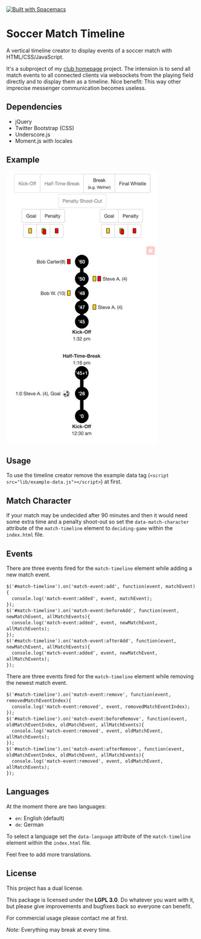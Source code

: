[![Built with Spacemacs](https://cdn.rawgit.com/syl20bnr/spacemacs/442d025779da2f62fc86c2082703697714db6514/assets/spacemacs-badge.svg)](http://github.com/syl20bnr/spacemacs)

# Soccer Match Timeline

A vertical timeline creator to display events of a soccer match with HTML/CSS/JavaScript. 

It's a subproject of my [club homepage](https://github.com/the-guitarman/club_homepage) project. The intension is to send all match events to all connected clients via websockets from the playing field directly and to display them as a timeline. Nice benefit: This way other imprecise messenger communication becomes useless.

## Dependencies

- jQuery
- Twitter Bootstrap (CSS)
- Underscore.js
- Moment.js with locales

## Example

![Timeline](readme/image_01.jpg)

## Usage

To use the timeline creator remove the example data tag (`<script src="lib/example-data.js"></script>`) at first.

## Match Character

If your match may be undecided after 90 minutes and then it would need some extra time and a penalty shoot-out so set the `data-match-character` attribute of the `match-timeline` element to `deciding-game` within the `index.html` file.

## Events

There are three events fired for the `match-timeline` element while adding a new match event.

```
$('#match-timeline').on('match-event:add', function(event, matchEvent){
  console.log('match-event:added', event, matchEvent);
});
$('#match-timeline').on('match-event:beforeAdd', function(event, newMatchEvent, allMatchEvents){
  console.log('match-event:added', event, newMatchEvent, allMatchEvents);
});
$('#match-timeline').on('match-event:afterAdd', function(event, newMatchEvent, allMatchEvents){
  console.log('match-event:added', event, newMatchEvent, allMatchEvents);
});
```

There are three events fired for the `match-timeline` element while removing the newest match event.

```
$('#match-timeline').on('match-event:remove', function(event, removedMatchEventIndex){
  console.log('match-event:removed', event, removedMatchEventIndex);
});
$('#match-timeline').on('match-event:beforeRemove', function(event, oldMatchEventIndex, oldMatchEvent, allMatchEvents){
  console.log('match-event:removed', event, oldMatchEvent, allMatchEvents);
});
$('#match-timeline').on('match-event:afterRemove', function(event, oldMatchEventIndex, oldMatchEvent, allMatchEvents){
  console.log('match-event:removed', event, oldMatchEvent, allMatchEvents);
});
```

## Languages

At the moment there are two languages:

- `en`: English (default)
- `de`: German

To select a language set the `data-language` attribute of the `match-timeline` element within the `index.html` file.

Feel free to add more translations.

## License

This project has a dual license.

This package is licensed under the **LGPL 3.0**. Do whatever you want with it, but please give improvements and bugfixes back so everyone can benefit.

For commercial usage please contact me at first.

*Note:* Everything may break at every time.